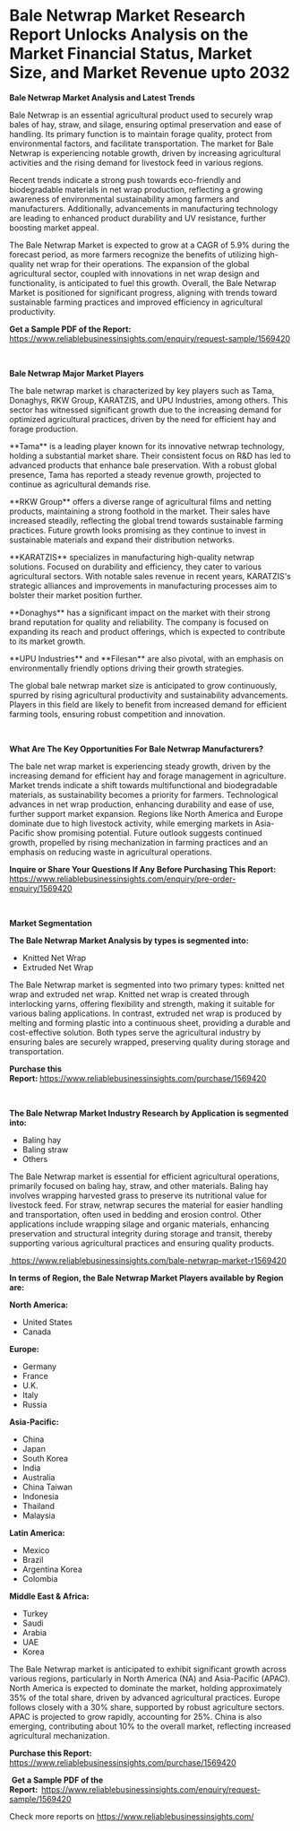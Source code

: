 <p><h1>Bale Netwrap Market Research Report Unlocks Analysis on the Market Financial Status, Market Size, and Market Revenue upto 2032</h1></p><p><strong>Bale Netwrap Market Analysis and Latest Trends</strong></p>
<p><p>Bale Netwrap is an essential agricultural product used to securely wrap bales of hay, straw, and silage, ensuring optimal preservation and ease of handling. Its primary function is to maintain forage quality, protect from environmental factors, and facilitate transportation. The market for Bale Netwrap is experiencing notable growth, driven by increasing agricultural activities and the rising demand for livestock feed in various regions.</p><p>Recent trends indicate a strong push towards eco-friendly and biodegradable materials in net wrap production, reflecting a growing awareness of environmental sustainability among farmers and manufacturers. Additionally, advancements in manufacturing technology are leading to enhanced product durability and UV resistance, further boosting market appeal.</p><p>The Bale Netwrap Market is expected to grow at a CAGR of 5.9% during the forecast period, as more farmers recognize the benefits of utilizing high-quality net wrap for their operations. The expansion of the global agricultural sector, coupled with innovations in net wrap design and functionality, is anticipated to fuel this growth. Overall, the Bale Netwrap Market is positioned for significant progress, aligning with trends toward sustainable farming practices and improved efficiency in agricultural productivity.</p></p>
<p><strong>Get a Sample PDF of the Report:&nbsp;</strong> <a href="https://www.reliablebusinessinsights.com/enquiry/request-sample/1569420?utm_campaign=2319&utm_medium=2&utm_source=Github&utm_content=ia&utm_term=25032025&utm_id=bale-netwrap">https://www.reliablebusinessinsights.com/enquiry/request-sample/1569420</a></p>
<p>&nbsp;</p>
<p><strong>Bale Netwrap Major Market Players</strong></p>
<p><p>The bale netwrap market is characterized by key players such as Tama, Donaghys, RKW Group, KARATZIS, and UPU Industries, among others. This sector has witnessed significant growth due to the increasing demand for optimized agricultural practices, driven by the need for efficient hay and forage production.</p><p>**Tama** is a leading player known for its innovative netwrap technology, holding a substantial market share. Their consistent focus on R&D has led to advanced products that enhance bale preservation. With a robust global presence, Tama has reported a steady revenue growth, projected to continue as agricultural demands rise.</p><p>**RKW Group** offers a diverse range of agricultural films and netting products, maintaining a strong foothold in the market. Their sales have increased steadily, reflecting the global trend towards sustainable farming practices. Future growth looks promising as they continue to invest in sustainable materials and expand their distribution networks.</p><p>**KARATZIS** specializes in manufacturing high-quality netwrap solutions. Focused on durability and efficiency, they cater to various agricultural sectors. With notable sales revenue in recent years, KARATZIS's strategic alliances and improvements in manufacturing processes aim to bolster their market position further.</p><p>**Donaghys** has a significant impact on the market with their strong brand reputation for quality and reliability. The company is focused on expanding its reach and product offerings, which is expected to contribute to its market growth.</p><p>**UPU Industries** and **Filesan** are also pivotal, with an emphasis on environmentally friendly options driving their growth strategies. </p><p>The global bale netwrap market size is anticipated to grow continuously, spurred by rising agricultural productivity and sustainability advancements. Players in this field are likely to benefit from increased demand for efficient farming tools, ensuring robust competition and innovation.</p></p>
<p>&nbsp;</p>
<p><strong>What Are The Key Opportunities For Bale Netwrap Manufacturers?</strong></p>
<p><p>The bale net wrap market is experiencing steady growth, driven by the increasing demand for efficient hay and forage management in agriculture. Market trends indicate a shift towards multifunctional and biodegradable materials, as sustainability becomes a priority for farmers. Technological advances in net wrap production, enhancing durability and ease of use, further support market expansion. Regions like North America and Europe dominate due to high livestock activity, while emerging markets in Asia-Pacific show promising potential. Future outlook suggests continued growth, propelled by rising mechanization in farming practices and an emphasis on reducing waste in agricultural operations.</p></p>
<p><strong>Inquire or Share Your Questions If Any Before Purchasing This Report:</strong> <a href="https://www.reliablebusinessinsights.com/enquiry/pre-order-enquiry/1569420?utm_campaign=2319&utm_medium=2&utm_source=Github&utm_content=ia&utm_term=25032025&utm_id=bale-netwrap">https://www.reliablebusinessinsights.com/enquiry/pre-order-enquiry/1569420</a></p>
<p>&nbsp;</p>
<p><strong>Market Segmentation</strong></p>
<p><strong>The Bale Netwrap Market Analysis by types is segmented into:</strong></p>
<p><ul><li>Knitted Net Wrap</li><li>Extruded Net Wrap</li></ul></p>
<p><p>The Bale Netwrap market is segmented into two primary types: knitted net wrap and extruded net wrap. Knitted net wrap is created through interlocking yarns, offering flexibility and strength, making it suitable for various baling applications. In contrast, extruded net wrap is produced by melting and forming plastic into a continuous sheet, providing a durable and cost-effective solution. Both types serve the agricultural industry by ensuring bales are securely wrapped, preserving quality during storage and transportation.</p></p>
<p><strong>Purchase this Report:&nbsp;</strong><a href="https://www.reliablebusinessinsights.com/purchase/1569420?utm_campaign=2319&utm_medium=2&utm_source=Github&utm_content=ia&utm_term=25032025&utm_id=bale-netwrap">https://www.reliablebusinessinsights.com/purchase/1569420</a></p>
<p>&nbsp;</p>
<p><strong>The Bale Netwrap Market Industry Research by Application is segmented into:</strong></p>
<p><ul><li>Baling hay</li><li>Baling straw</li><li>Others</li></ul></p>
<p><p>The Bale Netwrap market is essential for efficient agricultural operations, primarily focused on baling hay, straw, and other materials. Baling hay involves wrapping harvested grass to preserve its nutritional value for livestock feed. For straw, netwrap secures the material for easier handling and transportation, often used in bedding and erosion control. Other applications include wrapping silage and organic materials, enhancing preservation and structural integrity during storage and transit, thereby supporting various agricultural practices and ensuring quality products.</p></p>
<p><a href="https://www.reliablebusinessinsights.com/bale-netwrap-market-r1569420?utm_campaign=2319&utm_medium=2&utm_source=Github&utm_content=ia&utm_term=25032025&utm_id=bale-netwrap">&nbsp;https://www.reliablebusinessinsights.com/bale-netwrap-market-r1569420</a></p>
<p><strong>In terms of Region, the Bale Netwrap Market Players available by Region are:</strong></p>
<p>
    <p> <strong> North America: </strong>
        <ul>
            <li>United States</li>
            <li>Canada</li>
        </ul>
        </p> 
    <p> <strong> Europe: </strong>
        <ul>
            <li>Germany</li>
            <li>France</li>
            <li>U.K.</li>
            <li>Italy</li>
            <li>Russia</li>
        </ul>
        </p> 
    <p> <strong> Asia-Pacific: </strong>
        <ul>
            <li>China</li>
            <li>Japan</li>
            <li>South Korea</li>
            <li>India</li>
            <li>Australia</li>
            <li>China Taiwan</li>
            <li>Indonesia</li>
            <li>Thailand</li>
            <li>Malaysia</li>
        </ul>
        </p> 
    <p> <strong> Latin America: </strong>
        <ul>
            <li>Mexico</li>
            <li>Brazil</li>
            <li>Argentina Korea</li>
            <li>Colombia</li>
        </ul>
        </p> 
    <p> <strong> Middle East & Africa: </strong>
        <ul>
            <li>Turkey</li>
            <li>Saudi</li>
            <li>Arabia</li>
            <li>UAE</li>
            <li>Korea</li>
        </ul>
    </p>
    </p>
<p><p>The Bale Netwrap market is anticipated to exhibit significant growth across various regions, particularly in North America (NA) and Asia-Pacific (APAC). North America is expected to dominate the market, holding approximately 35% of the total share, driven by advanced agricultural practices. Europe follows closely with a 30% share, supported by robust agriculture sectors. APAC is projected to grow rapidly, accounting for 25%. China is also emerging, contributing about 10% to the overall market, reflecting increased agricultural mechanization.</p></p>
<p><strong>Purchase this Report: </strong><a href="https://www.reliablebusinessinsights.com/purchase/1569420?utm_campaign=2319&utm_medium=2&utm_source=Github&utm_content=ia&utm_term=25032025&utm_id=bale-netwrap">https://www.reliablebusinessinsights.com/purchase/1569420</a></p>
<p>&nbsp;<strong>Get a Sample PDF of the Report:&nbsp;&nbsp;</strong><a href="https://www.reliablebusinessinsights.com/enquiry/request-sample/1569420?utm_campaign=2319&utm_medium=2&utm_source=Github&utm_content=ia&utm_term=25032025&utm_id=bale-netwrap">https://www.reliablebusinessinsights.com/enquiry/request-sample/1569420</a></p>
<p><strong></strong></p>
<p>Check more reports on <a href="https://www.reliablebusinessinsights.com/?utm_campaign=2319&utm_medium=2&utm_source=Github&utm_content=ia&utm_term=25032025&utm_id=bale-netwrap">https://www.reliablebusinessinsights.com/</a></p>